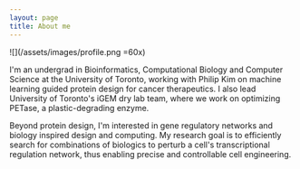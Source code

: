 ```yaml
---
layout: page
title: About me 
---
```


![](/assets/images/profile.png =60x)

I'm an undergrad in Bioinformatics, Computational Biology and Computer Science at the University of Toronto, working with Philip Kim on machine learning guided protein design for cancer therapeutics. I also lead University of Toronto's iGEM dry lab team, where we work on optimizing PETase, a plastic-degrading enzyme.

Beyond protein design, I'm interested in gene regulatory networks and biology inspired design and computing. My research goal is to efficiently search for combinations of biologics to perturb a cell's transcriptional regulation network, thus enabling precise and controllable cell engineering.


